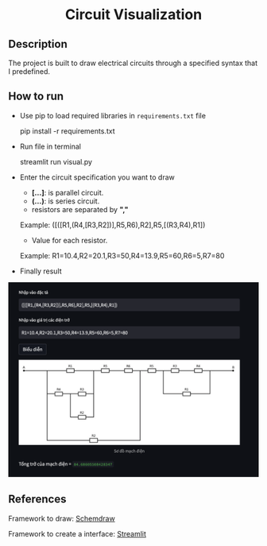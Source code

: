 <h1 align="center"><strong> Circuit Visualization </strong></h1>

<h2 align="left"> Description </h2>

The project is built to draw electrical circuits through a specified syntax that I predefined.

<h2 align="left"> How to run </h2>

- Use pip to load required libraries in  `requirements.txt` file

  pip install -r requirements.txt
  
- Run file in terminal

  streamlit run visual.py
 
- Enter the circuit specification you want to draw

  - **[...]**: is parallel circuit.
  - **(...)**: is series circuit.
  - resistors are separated by **","**
  
  Example: ([([R1,(R4,[R3,R2])],R5,R6),R2],R5,[(R3,R4),R1])
  
  - Value for each resistor.
  
  Example: R1=10.4,R2=20.1,R3=50,R4=13.9,R5=60,R6=5,R7=80
 - Finally result
 
 ![](./demo.png)  

<h2 align="left"> References </h2>

Framework to draw: [Schemdraw](https://schemdraw.readthedocs.io/en/latest/#)

Framework to create a interface: [Streamlit](https://docs.streamlit.io)
